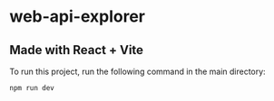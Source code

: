 # web-api-explorer

##  Made with React + Vite

To run this project, run the following command in the main directory:
```
npm run dev
```

